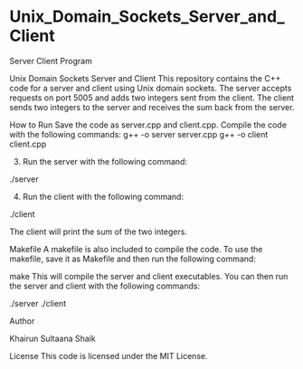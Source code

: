 # Unix_Domain_Sockets_Server_and_Client
Server Client Program

Unix Domain Sockets Server and Client
This repository contains the C++ code for a server and client using Unix domain sockets. The server accepts requests on port 5005 and adds two integers sent from the client. The client sends two integers to the server and receives the sum back from the server.

How to Run
Save the code as server.cpp and client.cpp.
Compile the code with the following commands:
g++ -o server server.cpp
g++ -o client client.cpp


3. Run the server with the following command:

./server


4. Run the client with the following command:

./client

The client will print the sum of the two integers.

Makefile
A makefile is also included to compile the code. To use the makefile, save it as Makefile and then run the following command:

make
This will compile the server and client executables. You can then run the server and client with the following commands:

./server
./client

Author 

Khairun Sultaana Shaik

License
This code is licensed under the MIT License.
